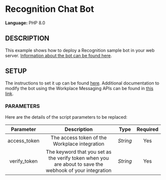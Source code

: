 # Recognition Chat Bot
  
**Language:** PHP 8.0

## DESCRIPTION
This example shows how to deploy a Recognition sample bot in your web server. [Information about the bot can be found here](https://www.workplace.com/resources/tech/integrations/recognition-bot).

## SETUP
The instructions to set it up can be found [here](https://www.workplace.com/resources/tech/integrations/recognition-bot). Additional documentation to modify the bot using the Workplace Messaging APIs can be found in [this link](https://developers.facebook.com/docs/messenger-platform/send-messages).

### PARAMETERS
Here are the details of the script parameters to be replaced:

   | Parameter         | Description                                                |  Type           |  Required    | 
   |:-----------------:|:----------------------------------------------------------:|:---------------:|:------------:|
   | access_token      |  The access token of the Workplace integration             | _String_ | Yes |
   | verify_token      |  The keyword that you set as the verify token when you are about to save the webhook of your integration          | _String_ | Yes |
